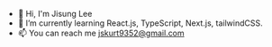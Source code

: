 - 👋 Hi, I'm Jisung Lee
- 🌱 I’m currently learning React.js, TypeScript, Next.js, tailwindCSS.
- 📫 You can reach me jskurt9352@gmail.com


<!--
**jskurt/jskurt** is a ✨ _special_ ✨ repository because its `README.md` (this file) appears on your GitHub profile.

Here are some ideas to get you started:

- 🔭 I’m currently working on ...
- 🌱 I’m currently learning ...
- 👯 I’m looking to collaborate on ...
- 🤔 I’m looking for help with ...
- 💬 Ask me about ...
- 📫 How to reach me: ...
- 😄 Pronouns: ...
- ⚡ Fun fact: ...
-->
